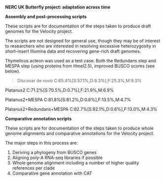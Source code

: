 **NERC UK Butterfly project: adaptation across time**

**Assembly and post-processing scripts**

These scripts are for documentation of the steps taken to produce draft genomes for the Velocity project.

The scripts are not designed for general use, though they may be of interest to researchers who are interested in resolving excessive heterozygosity in short-insert Illumina data and recovering gene-rich draft genomes.

Thymelicus acteon was used as a test case. Both the Redundans step and MESPA step (using proteins from Hmel2.5), improved BUSCO scores (see below).

>Discovar de novo
>C:65.4%[S:57.1%,D:8.3%],F:25.3%,M:9.3%

Platanus2
C:71.2%[S:70.5%,D:0.7%],F:21.9%,M:6.9%

Platanus2+MESPA
C:81.8%[S:81.2%,D:0.6%],F:13.5%,M:4.7%

Platanus2+Redundans+MESPA
C:82.7%[S:82.1%,D:0.6%],F:13.0%,M:4.3%

**Comparative annotation scripts**

These scripts are for documentation of the steps taken to produce whole genome alignments and comparative annotations for the Velocity project.

The major steps in this process are:
1) Deriving a phylogeny from BUSCO genes
2) Aligning poly-A RNA-seq libraries if possible
3) Whole genome alignment including a number of higher quality references per clade
4) Comparative gene annotation with CAT

